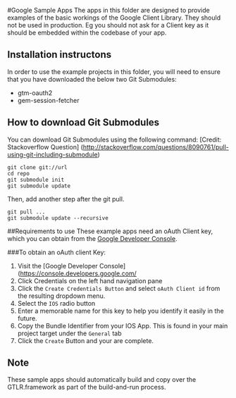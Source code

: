 #Google Sample Apps 
The apps in this folder are designed to provide examples of the basic workings of the Google Client Library.  They should not be used in production. 
Eg you should not ask for a Client key as it should be embedded within the codebase of your app. 

## Installation instructons
In order to use the example projects in this folder, you will need to ensure that you have downloaded the below two Git Submodules:
- gtm-oauth2
- gem-session-fetcher 


## How to download Git Submodules 
You can download Git Submodules using the following command: 
[Credit: Stackoverflow Question] (http://stackoverflow.com/questions/8090761/pull-using-git-including-submodule)


```
git clone git://url
cd repo
git submodule init
git submodule update
```

Then, add another step after the git pull.

```
git pull ...
git submodule update --recursive
```

##Requirements to use
These example apps need an oAuth Client key, which you can obtain from the [Google Developer Console](https://console.developers.google.com/).

###To obtain an oAuth client Key: 
1. Visit the [Google Developer Console](https://console.developers.google.com/
2. Click Credentials on the left hand navigation pane
3. Click the `Create Credentials Button` and select `oAuth Client id` from the resulting dropdown menu. 
4. Select the `IOS` radio button
5. Enter a memorable name for this key to help you identify it easily in the future. 
6. Copy the Bundle Identifier from your IOS App.  This is found in your main project target under the `General` tab
7. Click the `Create` Button and your are complete. 


## Note
These sample apps should automatically build and copy over the GTLR.framework as part of the build-and-run process.